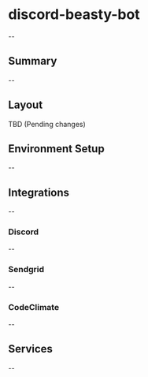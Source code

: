 # discord-beasty-bot
--

## Summary
--

## Layout
TBD (Pending changes)

## Environment Setup
--

## Integrations
--

### Discord
--

### Sendgrid
--

### CodeClimate
--

## Services
--
